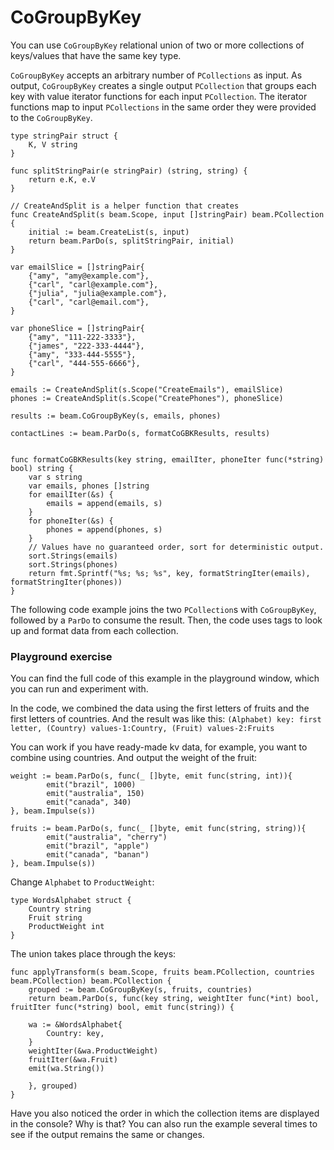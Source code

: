 <!--
Licensed under the Apache License, Version 2.0 (the "License");
you may not use this file except in compliance with the License.
You may obtain a copy of the License at

http://www.apache.org/licenses/LICENSE-2.0

Unless required by applicable law or agreed to in writing, software
distributed under the License is distributed on an "AS IS" BASIS,
WITHOUT WARRANTIES OR CONDITIONS OF ANY KIND, either express or implied.
See the License for the specific language governing permissions and
limitations under the License.
-->

# CoGroupByKey

You can use `CoGroupByKey` relational union of two or more collections of keys/values that have the same key type.

`CoGroupByKey` accepts an arbitrary number of `PCollections` as input. As output, `CoGroupByKey` creates a single output `PCollection` that groups each key with value iterator functions for each input `PCollection`. The iterator functions map to input `PCollections` in the same order they were provided to the `CoGroupByKey`.

```
type stringPair struct {
	K, V string
}

func splitStringPair(e stringPair) (string, string) {
	return e.K, e.V
}

// CreateAndSplit is a helper function that creates
func CreateAndSplit(s beam.Scope, input []stringPair) beam.PCollection {
	initial := beam.CreateList(s, input)
	return beam.ParDo(s, splitStringPair, initial)
}

var emailSlice = []stringPair{
	{"amy", "amy@example.com"},
	{"carl", "carl@example.com"},
	{"julia", "julia@example.com"},
	{"carl", "carl@email.com"},
}

var phoneSlice = []stringPair{
	{"amy", "111-222-3333"},
	{"james", "222-333-4444"},
	{"amy", "333-444-5555"},
	{"carl", "444-555-6666"},
}

emails := CreateAndSplit(s.Scope("CreateEmails"), emailSlice)
phones := CreateAndSplit(s.Scope("CreatePhones"), phoneSlice)

results := beam.CoGroupByKey(s, emails, phones)

contactLines := beam.ParDo(s, formatCoGBKResults, results)


func formatCoGBKResults(key string, emailIter, phoneIter func(*string) bool) string {
	var s string
	var emails, phones []string
	for emailIter(&s) {
		emails = append(emails, s)
	}
	for phoneIter(&s) {
		phones = append(phones, s)
	}
	// Values have no guaranteed order, sort for deterministic output.
	sort.Strings(emails)
	sort.Strings(phones)
	return fmt.Sprintf("%s; %s; %s", key, formatStringIter(emails), formatStringIter(phones))
}

```

The following code example joins the two `PCollection`s with `CoGroupByKey`, followed by a `ParDo` to consume the result. Then, the code uses tags to look up and format data from each collection.


### Playground exercise

You can find the full code of this example in the playground window, which you can run and experiment with.

In the code, we combined the data using the first letters of fruits and the first letters of countries. And the result was like this: `(Alphabet) key: first letter, (Country) values-1:Country, (Fruit) values-2:Fruits`

You can work if you have ready-made kv data, for example, you want to combine using countries. And output the weight of the fruit:
```
weight := beam.ParDo(s, func(_ []byte, emit func(string, int)){
		emit("brazil", 1000)
		emit("australia", 150)
		emit("canada", 340)
}, beam.Impulse(s))

fruits := beam.ParDo(s, func(_ []byte, emit func(string, string)){
		emit("australia", "cherry")
		emit("brazil", "apple")
		emit("canada", "banan")
}, beam.Impulse(s))
```

Change `Alphabet` to `ProductWeight`:
```
type WordsAlphabet struct {
	Country string
	Fruit string
	ProductWeight int
}
```

The union takes place through the keys:
```
func applyTransform(s beam.Scope, fruits beam.PCollection, countries beam.PCollection) beam.PCollection {
	grouped := beam.CoGroupByKey(s, fruits, countries)
	return beam.ParDo(s, func(key string, weightIter func(*int) bool, fruitIter func(*string) bool, emit func(string)) {

	wa := &WordsAlphabet{
		Country: key,
	}
	weightIter(&wa.ProductWeight)
	fruitIter(&wa.Fruit)
    emit(wa.String())
	
	}, grouped)
}
```

Have you also noticed the order in which the collection items are displayed in the console? Why is that? You can also run the example several times to see if the output remains the same or changes.
